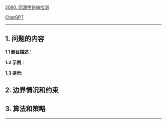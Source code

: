 [2060. 同源字符串检测](https://leetcode.cn/problems/check-if-an-original-string-exists-given-two-encoded-strings)

[ChatGPT](chat.openai.com)

---

## 1. 问题的内容
**1.1 题目描述**：

**1.2 示例**：

**1.3 提示**:

## 2. 边界情况和约束


## 3. 算法和策略

---

